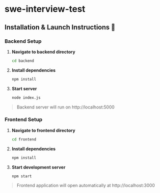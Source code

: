 # swe-interview-test

## Installation & Launch Instructions 🚀

### Backend Setup

1. **Navigate to backend directory**
   ```bash
   cd backend
   ```

2. **Install dependencies**
   ```bash
   npm install
   ```

4. **Start server**
   ```bash
   node index.js
   ```

> Backend server will run on http://localhost:5000

### Frontend Setup

1. **Navigate to frontend directory**
   ```bash
   cd frontend
   ```

2. **Install dependencies**
   ```bash
   npm install
   ```

3. **Start development server**
   ```bash
   npm start
   ```

> Frontend application will open automatically at http://localhost:3000